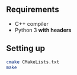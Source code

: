 
## Requirements

* C++ compiler
* Python 3 **with headers**


## Setting up

```bash
cmake CMakeLists.txt
make
```
